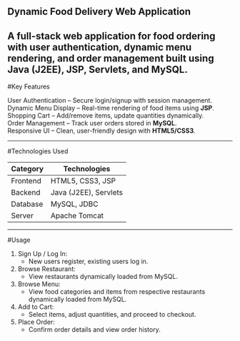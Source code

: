 Dynamic Food Delivery Web Application 
---  
A full-stack web application for food ordering with user authentication, dynamic menu rendering, and order management built using Java (J2EE), JSP, Servlets, and MySQL.
---  

#Key Features  

User Authentication  – Secure login/signup with session management.  
Dynamic Menu Display – Real-time rendering of food items using **JSP**.  
Shopping Cart        – Add/remove items, update quantities dynamically.  
Order Management     – Track user orders stored in **MySQL**.  
Responsive UI        – Clean, user-friendly design with **HTML5/CSS3**.  

---  

#Technologies Used

|   Category    |      Technologies     |  
|---------------|-----------------------|  
|   Frontend    | HTML5, CSS3, JSP      |  
|   Backend     | Java (J2EE), Servlets |  
|   Database    | MySQL, JDBC           |  
|   Server      | Apache Tomcat         |  

---  

#Usage

1. Sign Up / Log In:  
   - New users register, existing users log in.
2. Browse Restaurant:  
   - View restaurants dynamically loaded from MySQL.
3. Browse Menu:  
   - View food categories and items from respective restaurants dynamically loaded from MySQL.  
4. Add to Cart:  
   - Select items, adjust quantities, and proceed to checkout.  
5. Place Order:  
   - Confirm order details and view order history.
  
   
